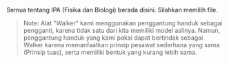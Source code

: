 Semua tentang IPA (Fisika dan Biologi) berada disini. Silahkan memilih file.


>Note: Alat "Walker" kami menggunakan penggantung handuk sebagai pengganti, karena tidak satu dari kita memiliki model aslinya. Namun, penggantung handuk yang kami pakai dapat bertindak sebagai Walker karena memanfaatkan prinsip pesawat sederhana yang sama (Prinsip tuas), serta memiliki bentuk yang kurang lebih sama. 


